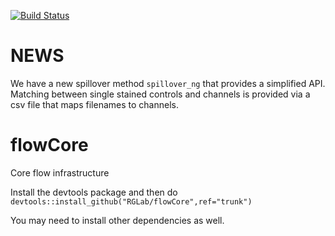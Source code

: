 [![Build Status](https://travis-ci.org/RGLab/flowCore.svg?branch=trunk)](https://travis-ci.org/RGLab/flowCore)

NEWS
=====
We have a new spillover method `spillover_ng` that provides a simplified API. Matching
between single stained controls and channels is provided via a csv file that maps filenames to channels.


flowCore
========

Core flow infrastructure

Install the devtools package and then do
`devtools::install_github("RGLab/flowCore",ref="trunk")`

You may need to install other dependencies as well.
